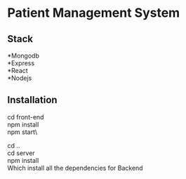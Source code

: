 # Patient Management System

## Stack
*Mongodb\
*Express\
*React\
*Nodejs
## Installation 
cd front-end\
npm install\
npm start\

cd .. \
cd server\
npm install\
Which install all the dependencies for Backend



